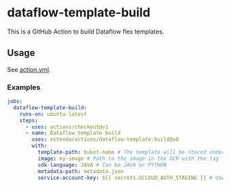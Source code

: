# dataflow-template-build

This is a GitHub Action to build Dataflow flex templates.

## Usage

See [action.yml](action.yml).

### Examples

```yaml
jobs:
  dataflow-template-build:
    runs-on: ubuntu-latest
    steps:
      - uses: actions/checkout@v1
      - name: Dataflow template build
        uses: extenda/actions/dataflow-template-build@v0
        with:
          template-path: buket-name # The template will be stored under 'gs://bucket-name/dataflow/templates/pubsub-to-pubsub/${{ steps.semver.outputs.version }}/'
          image: my-image # Path to the image in the GCR with the tag `eu.gcr.io/extenda/project-id/image:${{ steps.semver.outputs.version }}'
          sdk-language: JAVA # Can be JAVA or PYTHON
          metadata-path: metadata.json
          service-account-key: ${{ secrets.GCLOUD_AUTH_STAGING }} # Used to authenticate with gcloud
```
